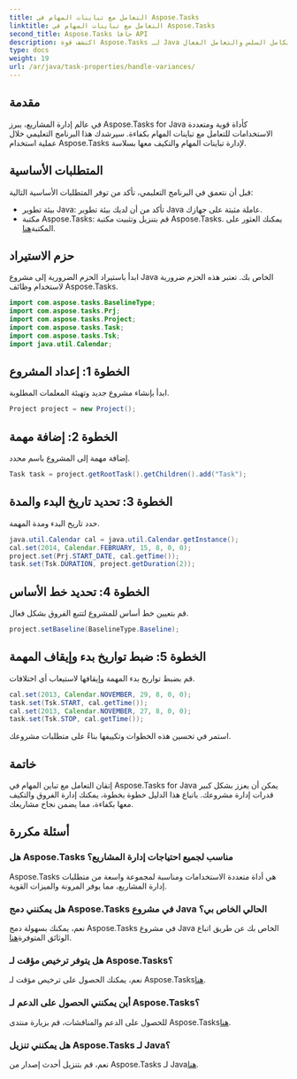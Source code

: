 ```yaml
---
title: التعامل مع تباينات المهام في Aspose.Tasks
linktitle: التعامل مع تباينات المهام في Aspose.Tasks
second_title: Aspose.Tasks جافا API
description: اكتشف قوة Aspose.Tasks لـ Java في إدارة تباينات مهام المشروع. اتبع دليلنا الشامل للتكامل السلس والتعامل الفعال.
type: docs
weight: 19
url: /ar/java/task-properties/handle-variances/
---
```

## مقدمة
في عالم إدارة المشاريع، يبرز Aspose.Tasks for Java كأداة قوية ومتعددة الاستخدامات للتعامل مع تباينات المهام بكفاءة. سيرشدك هذا البرنامج التعليمي خلال عملية استخدام Aspose.Tasks لإدارة تباينات المهام والتكيف معها بسلاسة.
## المتطلبات الأساسية
قبل أن نتعمق في البرنامج التعليمي، تأكد من توفر المتطلبات الأساسية التالية:
- بيئة تطوير Java: تأكد من أن لديك بيئة تطوير Java عاملة مثبتة على جهازك.
-  مكتبة Aspose.Tasks: قم بتنزيل وتثبيت مكتبة Aspose.Tasks. يمكنك العثور على المكتبة[هنا](https://releases.aspose.com/tasks/java/).
## حزم الاستيراد
ابدأ باستيراد الحزم الضرورية إلى مشروع Java الخاص بك. تعتبر هذه الحزم ضرورية لاستخدام وظائف Aspose.Tasks.
```java
import com.aspose.tasks.BaselineType;
import com.aspose.tasks.Prj;
import com.aspose.tasks.Project;
import com.aspose.tasks.Task;
import com.aspose.tasks.Tsk;
import java.util.Calendar;
```
## الخطوة 1: إعداد المشروع
ابدأ بإنشاء مشروع جديد وتهيئة المعلمات المطلوبة.
```java
Project project = new Project();
```
## الخطوة 2: إضافة مهمة
إضافة مهمة إلى المشروع باسم محدد.
```java
Task task = project.getRootTask().getChildren().add("Task");
```
## الخطوة 3: تحديد تاريخ البدء والمدة
حدد تاريخ البدء ومدة المهمة.
```java
java.util.Calendar cal = java.util.Calendar.getInstance();
cal.set(2014, Calendar.FEBRUARY, 15, 8, 0, 0);
project.set(Prj.START_DATE, cal.getTime());
task.set(Tsk.DURATION, project.getDuration(2));
```
## الخطوة 4: تحديد خط الأساس
قم بتعيين خط أساس للمشروع لتتبع الفروق بشكل فعال.
```java
project.setBaseline(BaselineType.Baseline);
```
## الخطوة 5: ضبط تواريخ بدء وإيقاف المهمة
قم بضبط تواريخ بدء المهمة وإيقافها لاستيعاب أي اختلافات.
```java
cal.set(2013, Calendar.NOVEMBER, 29, 8, 0, 0);
task.set(Tsk.START, cal.getTime());
cal.set(2013, Calendar.NOVEMBER, 27, 8, 0, 0);
task.set(Tsk.STOP, cal.getTime());
```
استمر في تحسين هذه الخطوات وتكييفها بناءً على متطلبات مشروعك.
## خاتمة
إتقان التعامل مع تباين المهام في Aspose.Tasks for Java يمكن أن يعزز بشكل كبير قدرات إدارة مشروعك. باتباع هذا الدليل خطوة بخطوة، يمكنك إدارة الفروق والتكيف معها بكفاءة، مما يضمن نجاح مشاريعك.
## أسئلة مكررة
### هل Aspose.Tasks مناسب لجميع احتياجات إدارة المشاريع؟
Aspose.Tasks هي أداة متعددة الاستخدامات ومناسبة لمجموعة واسعة من متطلبات إدارة المشاريع، مما يوفر المرونة والميزات القوية.
### هل يمكنني دمج Aspose.Tasks في مشروع Java الحالي الخاص بي؟
 نعم، يمكنك بسهولة دمج Aspose.Tasks في مشروع Java الخاص بك عن طريق اتباع الوثائق المتوفرة[هنا](https://reference.aspose.com/tasks/java/).
### هل يتوفر ترخيص مؤقت لـ Aspose.Tasks؟
نعم، يمكنك الحصول على ترخيص مؤقت لـ Aspose.Tasks[هنا](https://purchase.aspose.com/temporary-license/).
### أين يمكنني الحصول على الدعم لـ Aspose.Tasks؟
 للحصول على الدعم والمناقشات، قم بزيارة منتدى Aspose.Tasks[هنا](https://forum.aspose.com/c/tasks/15).
### هل يمكنني تنزيل Aspose.Tasks لـ Java؟
 نعم، قم بتنزيل أحدث إصدار من Aspose.Tasks لـ Java[هنا](https://releases.aspose.com/tasks/java/).